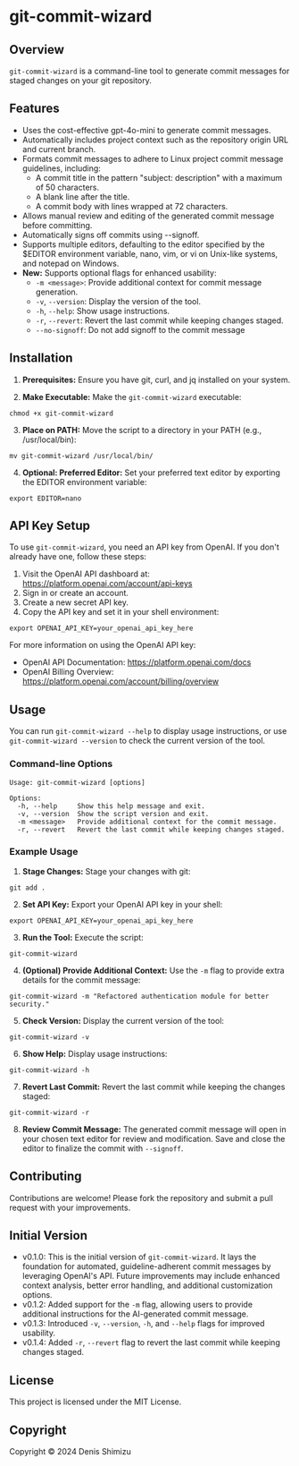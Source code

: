 # git-commit-wizard

## Overview
`git-commit-wizard` is a command-line tool to generate commit messages for staged changes on your git repository.

## Features
- Uses the cost-effective gpt-4o-mini to generate commit messages.
- Automatically includes project context such as the repository origin URL and current branch.
- Formats commit messages to adhere to Linux project commit message guidelines, including:
  - A commit title in the pattern "subject: description" with a maximum of 50 characters.
  - A blank line after the title.
  - A commit body with lines wrapped at 72 characters.
- Allows manual review and editing of the generated commit message before committing.
- Automatically signs off commits using --signoff.
- Supports multiple editors, defaulting to the editor specified by the $EDITOR environment variable, nano, vim, or vi on Unix-like systems, and notepad on Windows.
- **New:** Supports optional flags for enhanced usability:
  - `-m <message>`: Provide additional context for commit message generation.
  - `-v`, `--version`: Display the version of the tool.
  - `-h`, `--help`: Show usage instructions.
  - `-r`, `--revert`: Revert the last commit while keeping changes staged.
  - `--no-signoff`: Do not add signoff to the commit message

## Installation

1. **Prerequisites:**
   Ensure you have git, curl, and jq installed on your system.

2. **Make Executable:**
   Make the `git-commit-wizard` executable:

```
chmod +x git-commit-wizard
```

3. **Place on PATH:**
   Move the script to a directory in your PATH (e.g., /usr/local/bin):

```
mv git-commit-wizard /usr/local/bin/
```

4. **Optional: Preferred Editor:**
  Set your preferred text editor by exporting the EDITOR environment variable:

```
export EDITOR=nano
```
## API Key Setup

To use `git-commit-wizard`, you need an API key from OpenAI. If you don't already have one, follow these steps:
1. Visit the OpenAI API dashboard at:
   https://platform.openai.com/account/api-keys
2. Sign in or create an account.
3. Create a new secret API key.
4. Copy the API key and set it in your shell environment:

```
export OPENAI_API_KEY=your_openai_api_key_here
```

For more information on using the OpenAI API key:

- OpenAI API Documentation: https://platform.openai.com/docs
- OpenAI Billing Overview: https://platform.openai.com/account/billing/overview

## Usage

You can run `git-commit-wizard --help` to display usage instructions, or
use `git-commit-wizard --version` to check the current version of the tool.

### Command-line Options
```
Usage: git-commit-wizard [options]

Options:
  -h, --help     Show this help message and exit.
  -v, --version  Show the script version and exit.
  -m <message>   Provide additional context for the commit message.
  -r, --revert   Revert the last commit while keeping changes staged.
```

### Example Usage

1. **Stage Changes:**
   Stage your changes with git:

```
git add .
```

2. **Set API Key:**
   Export your OpenAI API key in your shell:

```
export OPENAI_API_KEY=your_openai_api_key_here
```

3. **Run the Tool:**
   Execute the script:

```
git-commit-wizard
```

4. **(Optional) Provide Additional Context:**
   Use the `-m` flag to provide extra details for the commit message:

```
git-commit-wizard -m "Refactored authentication module for better security."
```

5. **Check Version:**
   Display the current version of the tool:

```
git-commit-wizard -v
```

6. **Show Help:**
   Display usage instructions:

```
git-commit-wizard -h
```

7. **Revert Last Commit:**
   Revert the last commit while keeping the changes staged:

```
git-commit-wizard -r
```

8. **Review Commit Message:**
   The generated commit message will open in your chosen text editor for review and modification. Save and close the editor to finalize the commit with `--signoff`.

## Contributing

Contributions are welcome! Please fork the repository and submit a pull request with your improvements.

## Initial Version

- v0.1.0: This is the initial version of `git-commit-wizard`. It lays the foundation for automated, guideline-adherent commit messages by leveraging OpenAI's API. Future improvements may include enhanced context analysis, better error handling, and additional customization options.
- v0.1.2: Added support for the `-m` flag, allowing users to provide additional instructions for the AI-generated commit message.
- v0.1.3: Introduced `-v`, `--version`, `-h`, and `--help` flags for improved usability.
- v0.1.4: Added `-r`, `--revert` flag to revert the last commit while keeping changes staged.

## License

This project is licensed under the MIT License.

## Copyright

Copyright © 2024 Denis Shimizu